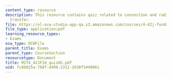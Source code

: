 ```yaml
---
content_type: resource
description: This resource contains quiz related to convection and radiation heat
  transfer.
file: https://ol-ocw-studio-app-qa.s3.amazonaws.com/courses/4-42j-fundamentals-of-energy-in-buildings-fall-2010/fc6b825a768fd49823122638f5440861_MIT4_42JF10_quiz02.pdf
file_type: application/pdf
learning_resource_types:
- Exams
ocw_type: OCWFile
parent_title: Exams
parent_type: CourseSection
resourcetype: Document
title: MIT4_42JF10_quiz02.pdf
uid: fc6b825a-768f-d498-2312-2638f5440861
---
```

